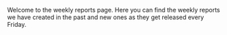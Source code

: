 Welcome to the weekly reports page.
Here you can find the weekly reports we have created in the past and new ones as they get released every Friday.
